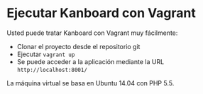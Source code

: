 Ejecutar Kanboard con Vagrant
=========================

Usted puede tratar Kanboard con Vagrant muy fácilmente:

- Clonar el proyecto desde el repositorio git
- Ejecutar `vagrant up`
- Se puede acceder a la aplicación mediante la URL `http://localhost:8001/`

La máquina virtual se basa en Ubuntu 14.04 con PHP 5.5.
